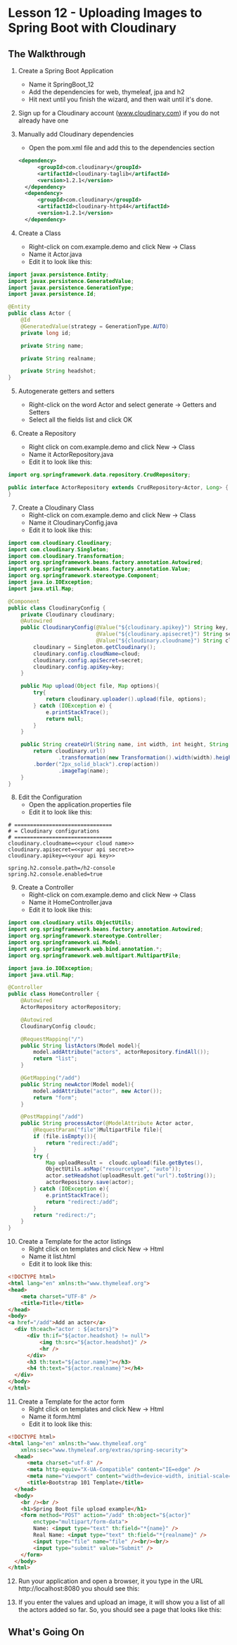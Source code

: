 # Lesson 12 - Uploading Images to Spring Boot with Cloudinary
## The Walkthrough

1. Create a Spring Boot Application
    * Name it SpringBoot_12
    * Add the dependencies for web, thymeleaf, jpa and h2
    * Hit next until you finish the wizard, and then wait until it's done.

2. Sign up for a Cloudinary account (www.cloudinary.com) if you do not already have one 

3. Manually add Cloudinary dependencies
      * Open the pom.xml file and add this to the dependencies section
      ```xml
      <dependency>
			<groupId>com.cloudinary</groupId>
			<artifactId>cloudinary-taglib</artifactId>
			<version>1.2.1</version>
		</dependency>
		<dependency>
			<groupId>com.cloudinary</groupId>
			<artifactId>cloudinary-http44</artifactId>
			<version>1.2.1</version>
		</dependency>
      ```

4. Create a Class
    * Right-click on com.example.demo and click New -> Class
    * Name it Actor.java
    * Edit it to look like this:
```java
import javax.persistence.Entity;
import javax.persistence.GeneratedValue;
import javax.persistence.GenerationType;
import javax.persistence.Id;

@Entity
public class Actor {
    @Id
    @GeneratedValue(strategy = GenerationType.AUTO)
    private long id;

    private String name;

    private String realname;

    private String headshot;
}
```

5. Autogenerate getters and setters
    * Right-click on the word Actor and select generate -> Getters and Setters
    * Select all the fields list and click OK
    
6. Create a Repository
    * Right click on com.example.demo and click New -> Class
    * Name it ActorRepository.java
    * Edit it to look like this:
```java
import org.springframework.data.repository.CrudRepository;

public interface ActorRepository extends CrudRepository<Actor, Long> {
}
```

7. Create a Cloudinary Class
    * Right-click on com.example.demo and click New -> Class
    * Name it CloudinaryConfig.java
    * Edit it to look like this:
```java
import com.cloudinary.Cloudinary;
import com.cloudinary.Singleton;
import com.cloudinary.Transformation;
import org.springframework.beans.factory.annotation.Autowired;
import org.springframework.beans.factory.annotation.Value;
import org.springframework.stereotype.Component;
import java.io.IOException;
import java.util.Map;

@Component
public class CloudinaryConfig {
    private Cloudinary cloudinary;
    @Autowired
    public CloudinaryConfig(@Value("${cloudinary.apikey}") String key,
                            @Value("${cloudinary.apisecret}") String secret,
                            @Value("${cloudinary.cloudname}") String cloud){
        cloudinary = Singleton.getCloudinary();
        cloudinary.config.cloudName=cloud;
        cloudinary.config.apiSecret=secret;
        cloudinary.config.apiKey=key;
    }

    public Map upload(Object file, Map options){
        try{
            return cloudinary.uploader().upload(file, options);
        } catch (IOException e) {
            e.printStackTrace();
            return null;
        }
    }

    public String createUrl(String name, int width, int height, String action){
        return cloudinary.url()
                .transformation(new Transformation().width(width).height(height)
		.border("2px_solid_black").crop(action))
                .imageTag(name);
    }
}
```

8. Edit the Configuration
    * Open the application.properties file
    * Edit it to look like this:
```
# ===============================
# = Cloudinary configurations
# ===============================
cloudinary.cloudname=<<your cloud name>>
cloudinary.apisecret=<<your api secret>>
cloudinary.apikey=<<your api key>>

spring.h2.console.path=/h2-console
spring.h2.console.enabled=true
```

9. Create a Controller
    * Right-click on com.example.demo and click New -> Class
    * Name it HomeController.java
    * Edit it to look like this:
```java
import com.cloudinary.utils.ObjectUtils;
import org.springframework.beans.factory.annotation.Autowired;
import org.springframework.stereotype.Controller;
import org.springframework.ui.Model;
import org.springframework.web.bind.annotation.*;
import org.springframework.web.multipart.MultipartFile;

import java.io.IOException;
import java.util.Map;

@Controller
public class HomeController {
    @Autowired
    ActorRepository actorRepository;

    @Autowired
    CloudinaryConfig cloudc;

    @RequestMapping("/")
    public String listActors(Model model){
        model.addAttribute("actors", actorRepository.findAll());
        return "list";
    }

    @GetMapping("/add")
    public String newActor(Model model){
        model.addAttribute("actor", new Actor());
        return "form";
    }

    @PostMapping("/add")
    public String processActor(@ModelAttribute Actor actor, 
    	@RequestParam("file")MultipartFile file){
        if (file.isEmpty()){
            return "redirect:/add";
        }
        try {
            Map uploadResult =  cloudc.upload(file.getBytes(), 
	    	ObjectUtils.asMap("resourcetype", "auto"));
            actor.setHeadshot(uploadResult.get("url").toString());
            actorRepository.save(actor);
        } catch (IOException e){
            e.printStackTrace();
            return "redirect:/add";
        }
        return "redirect:/";
    }
}
```

10. Create a Template for the actor listings
    * Right click on templates and click New -> Html
    * Name it list.html
    * Edit it to look like this:
```html
<!DOCTYPE html>
<html lang="en" xmlns:th="www.thymeleaf.org">
<head>
    <meta charset="UTF-8" />
    <title>Title</title>
</head>
<body>
<a href="/add">Add an actor</a>
  <div th:each="actor : ${actors}">
      <div th:if="${actor.headshot} != null">
          <img th:src="${actor.headshot}" />
          <hr />
      </div>
      <h3 th:text="${actor.name}"></h3>
      <h4 th:text="${actor.realname}"></h4>
  </div>
</body>
</html>
```

11. Create a Template for the actor form
    * Right click on templates and click New -> Html
    * Name it form.html
    * Edit it to look like this:
```html
<!DOCTYPE html>
<html lang="en" xmlns:th="www.thymeleaf.org" 
	xmlns:sec="www.thymeleaf.org/extras/spring-security">
  <head>
      <meta charset="utf-8" />
      <meta http-equiv="X-UA-Compatible" content="IE=edge" />
      <meta name="viewport" content="width=device-width, initial-scale=1" />
      <title>Bootstrap 101 Template</title>
  </head>
  <body>
    <br /><br />
    <h1>Spring Boot file upload example</h1>
    <form method="POST" action="/add" th:object="${actor}" 
    	enctype="multipart/form-data">
        Name: <input type="text" th:field="*{name}" />
        Real Name: <input type="text" th:field="*{realname}" />
        <input type="file" name="file" /><br/><br/>
        <input type="submit" value="Submit" />
    </form>
  </body>
</html>
```

12. Run your application and open a browser, it you type in the URL http://localhost:8080 you should see this:

13. If you enter the values and upload an image, it will show you a list of all the actors added so far. So, you
should see a page that looks like this:


## What's Going On

